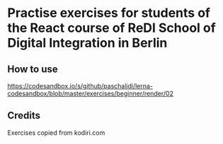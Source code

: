 # Practise exercises for students of the React course of ReDI School of Digital Integration in Berlin

## How to use

https://codesandbox.io/s/github/paschalidi/lerna-codesandbox/blob/master/exercises/beginner/render/02

## Credits

Exercises copied from kodiri.com
